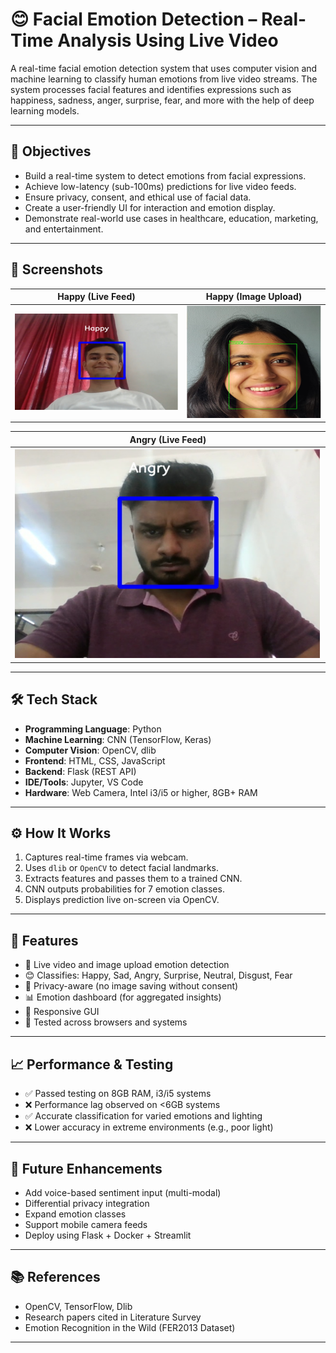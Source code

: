 # 😊 Facial Emotion Detection – Real-Time Analysis Using Live Video

A real-time facial emotion detection system that uses computer vision and machine learning to classify human emotions from live video streams. The system processes facial features and identifies expressions such as happiness, sadness, anger, surprise, fear, and more with the help of deep learning models.

---

## 🎯 Objectives

- Build a real-time system to detect emotions from facial expressions.
- Achieve low-latency (sub-100ms) predictions for live video feeds.
- Ensure privacy, consent, and ethical use of facial data.
- Create a user-friendly UI for interaction and emotion display.
- Demonstrate real-world use cases in healthcare, education, marketing, and entertainment.

---

## 📸 Screenshots

| Happy (Live Feed) | Happy (Image Upload) |
|-------------------|----------------------|
| ![Happy Live](happy-live.png) | ![Happy Image](happy-image.png) |

| Angry (Live Feed) |
|-------------------|
| ![Angry Live](angry-live.png) |

---

## 🛠️ Tech Stack

- **Programming Language**: Python
- **Machine Learning**: CNN (TensorFlow, Keras)
- **Computer Vision**: OpenCV, dlib
- **Frontend**: HTML, CSS, JavaScript
- **Backend**: Flask (REST API)
- **IDE/Tools**: Jupyter, VS Code
- **Hardware**: Web Camera, Intel i3/i5 or higher, 8GB+ RAM

---

## ⚙️ How It Works

1. Captures real-time frames via webcam.
2. Uses `dlib` or `OpenCV` to detect facial landmarks.
3. Extracts features and passes them to a trained CNN.
4. CNN outputs probabilities for 7 emotion classes.
5. Displays prediction live on-screen via OpenCV.

---

## 📸 Features

- 🎥 Live video and image upload emotion detection
- 😊 Classifies: Happy, Sad, Angry, Surprise, Neutral, Disgust, Fear
- 🔐 Privacy-aware (no image saving without consent)
- 📊 Emotion dashboard (for aggregated insights)
- 🔄 Responsive GUI
- 🧪 Tested across browsers and systems

---

## 📈 Performance & Testing

- ✅ Passed testing on 8GB RAM, i3/i5 systems
- ❌ Performance lag observed on <6GB systems
- ✅ Accurate classification for varied emotions and lighting
- ❌ Lower accuracy in extreme environments (e.g., poor light)

---

## 🔮 Future Enhancements

- Add voice-based sentiment input (multi-modal)
- Differential privacy integration
- Expand emotion classes
- Support mobile camera feeds
- Deploy using Flask + Docker + Streamlit

---

## 📚 References

- OpenCV, TensorFlow, Dlib
- Research papers cited in Literature Survey
- Emotion Recognition in the Wild (FER2013 Dataset)

---
